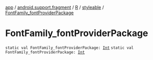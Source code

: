 [app](../../../index.md) / [android.support.fragment](../../index.md) / [R](../index.md) / [styleable](index.md) / [FontFamily_fontProviderPackage](.)

# FontFamily_fontProviderPackage

`static val FontFamily_fontProviderPackage: `[`Int`](https://kotlinlang.org/api/latest/jvm/stdlib/kotlin/-int/index.html)
`static val FontFamily_fontProviderPackage: `[`Int`](https://kotlinlang.org/api/latest/jvm/stdlib/kotlin/-int/index.html)